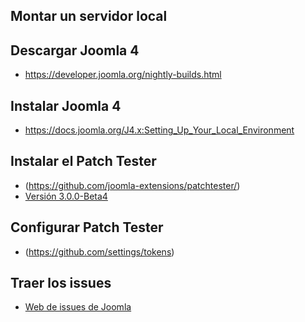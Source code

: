 ## Montar un servidor local

## Descargar Joomla 4

- https://developer.joomla.org/nightly-builds.html

## Instalar Joomla 4 

- https://docs.joomla.org/J4.x:Setting_Up_Your_Local_Environment

## Instalar el Patch Tester

- (https://github.com/joomla-extensions/patchtester/)
- [Versión 3.0.0-Beta4](https://github.com/joomla-extensions/patchtester/releases/tag/3.0.0-beta4)

## Configurar Patch Tester

- (https://github.com/settings/tokens)

## Traer los issues

- [Web de issues de Joomla](https://issues.joomla.org/)
